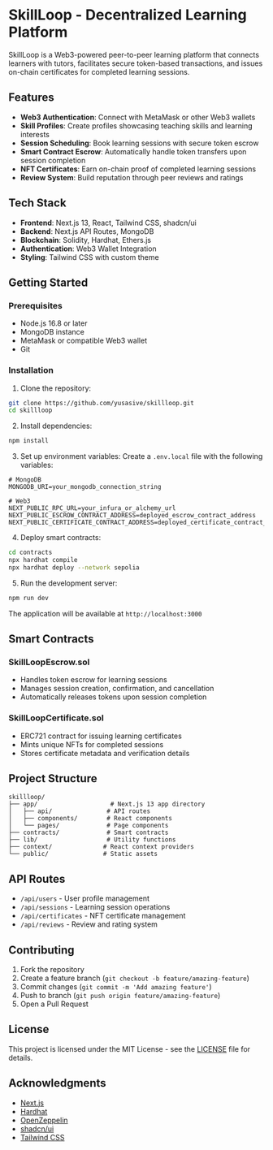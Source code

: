 # SkillLoop - Decentralized Learning Platform

SkillLoop is a Web3-powered peer-to-peer learning platform that connects learners with tutors, facilitates secure token-based transactions, and issues on-chain certificates for completed learning sessions.

## Features

-  **Web3 Authentication**: Connect with MetaMask or other Web3 wallets
-  **Skill Profiles**: Create profiles showcasing teaching skills and learning interests
-  **Session Scheduling**: Book learning sessions with secure token escrow
-  **Smart Contract Escrow**: Automatically handle token transfers upon session completion
-  **NFT Certificates**: Earn on-chain proof of completed learning sessions
-  **Review System**: Build reputation through peer reviews and ratings

## Tech Stack

- **Frontend**: Next.js 13, React, Tailwind CSS, shadcn/ui
- **Backend**: Next.js API Routes, MongoDB
- **Blockchain**: Solidity, Hardhat, Ethers.js
- **Authentication**: Web3 Wallet Integration
- **Styling**: Tailwind CSS with custom theme

## Getting Started

### Prerequisites

- Node.js 16.8 or later
- MongoDB instance
- MetaMask or compatible Web3 wallet
- Git

### Installation

1. Clone the repository:
```bash
git clone https://github.com/yusasive/skillloop.git
cd skillloop
```

2. Install dependencies:
```bash
npm install
```

3. Set up environment variables:
Create a `.env.local` file with the following variables:
```env
# MongoDB
MONGODB_URI=your_mongodb_connection_string

# Web3
NEXT_PUBLIC_RPC_URL=your_infura_or_alchemy_url
NEXT_PUBLIC_ESCROW_CONTRACT_ADDRESS=deployed_escrow_contract_address
NEXT_PUBLIC_CERTIFICATE_CONTRACT_ADDRESS=deployed_certificate_contract_address
```

4. Deploy smart contracts:
```bash
cd contracts
npx hardhat compile
npx hardhat deploy --network sepolia
```

5. Run the development server:
```bash
npm run dev
```

The application will be available at `http://localhost:3000`

## Smart Contracts

### SkillLoopEscrow.sol
- Handles token escrow for learning sessions
- Manages session creation, confirmation, and cancellation
- Automatically releases tokens upon session completion

### SkillLoopCertificate.sol
- ERC721 contract for issuing learning certificates
- Mints unique NFTs for completed sessions
- Stores certificate metadata and verification details

## Project Structure

```
skillloop/
├── app/                    # Next.js 13 app directory
│   ├── api/               # API routes
│   ├── components/        # React components
│   └── pages/             # Page components
├── contracts/             # Smart contracts
├── lib/                   # Utility functions
├── context/              # React context providers
└── public/               # Static assets
```

## API Routes

- `/api/users` - User profile management
- `/api/sessions` - Learning session operations
- `/api/certificates` - NFT certificate management
- `/api/reviews` - Review and rating system

## Contributing

1. Fork the repository
2. Create a feature branch (`git checkout -b feature/amazing-feature`)
3. Commit changes (`git commit -m 'Add amazing feature'`)
4. Push to branch (`git push origin feature/amazing-feature`)
5. Open a Pull Request

## License

This project is licensed under the MIT License - see the [LICENSE](LICENSE) file for details.

## Acknowledgments

- [Next.js](https://nextjs.org/)
- [Hardhat](https://hardhat.org/)
- [OpenZeppelin](https://openzeppelin.com/)
- [shadcn/ui](https://ui.shadcn.com/)
- [Tailwind CSS](https://tailwindcss.com/)